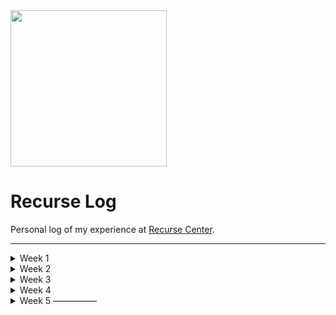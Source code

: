 <!-- <img style="width: 150px;" src="https://gifimage.net/wp-content/uploads/2018/06/student-writing-animated-gif-2.gif" /> -->
<!-- <img style="width: 250px;" src="https://gifimage.net/wp-content/uploads/2018/06/student-writing-animated-gif-1.gif" /> -->

<img style="width: 250px;" src="https://legendary-digital-network-assets.s3.amazonaws.com/wp-content/uploads/2020/06/13034626/picards-computer.jpg" />

# Recurse Log

Personal log of my experience at [Recurse Center](https://recurse.com).

---
<details>
  <summary>Week 1</summary>

## Week 1: Plans
- go to as much stuff as possible
- do a small / fun warm-up project

## Week 1: Reflections

### Accomplishments:
  - got a super basic home server working for the first time! 🤯
  - met the goal of going to a lot and meeting to a lot of great people

### Blockers:
  - got past minor blockers with port forwarding and static ip setup (mostly isp's fault)
  - couldn't get some more creative (incorrect) uses of express to work

### Interactions:
  - great interactions across the boar
  - surprised to have really positive / productive interactions with other teachers
  - got a starting point for tapping into the weird art / zine alumni community at recurse

### Feelings 
  - :::)))
  
### Takeaways:
  - RC community exceeds all expectations
  - shocked at how positive it feels here
  - working on random inspiration projects is more satisfying than I was expecting
  - creative coding is codename for minihackathon and its amazing

### Plans and changes for next week:
  - daily leetcode 😭
  - daily brainstorms (idea + why)
  - daily exercise group
  - zinebot
  - gallerybot

### What do you want to discuss with the group? 
(eureka moments, tips that worked really well for you, things you want to find a collaborator for, things you need help with, etc.)
  - building a publicly accessible home server is easier than building a herokuapp (??)

### Bonus Question: 
What are some things I'd like to work on during my batch that I haven't gotten around to planning yet?
  - a big weird esoteric art / code project (?)
  - some kind of practical platform for visual art hippies / art students (??)
  - start a zine / art weirdo group maybe

</details>

<details>
  <summary>Week 2</summary>

## Week 2: Plans
  - leetcode group ❌
  - exercise group ✅
  - daily brainstorm ☑️
  - zinebot ✅
  - gallerybot ❌

## Week 2: Reflections

### Accomplishments:
  - got a couple of good workouts in with the morning exercise group
  - got zinebot rebuilt, cleaned up and working
  - had an excellent pairing session working on zinebot
  - hosted first two meetings and they seemed to go really well
  - had productive project brainstorm

### Blockers:
  - having a cold was the only major hinderance
  - butting up against same speed issues with imagemagick
  - child care schedule still an issue (changes next week)

### Interactions:
  - great pairing session on zinebot
  - great zine / stickers group meeting

### Feelings 
  - tired / like I didn't get enough work done
  
### Takeaways:
  - got some great exposure to working in google colab and image manipuation using python
  - got over a nasty cold that derailed me for 2-3 days
  - got confirmation that image magick isn't a crazy tool to be using
  - got pointed towards client-side web-assembly version of imagemagick

### Plans and changes for next week:
  - 1-2 daily leetcodes
  - add 2-3 layouts to zinebot
  - basic gallerybot build / install
  - make budget / plan for solar server
  - get new homepage on server

### What do you want to discuss with the group? 
(eureka moments, tips that worked really well for you, things you want to find a collaborator for, things you need help with, etc.)
  - maybe get advice on gallerybot after basic build
  - get feedback on zinebot after 2-3 layouts done

### Bonus Question: 
What are some things I'd like to work on during my batch that I haven't gotten around to planning yet?
  - some kind of practical platform for visual art hippies / art students (??)
  - leetcode

### Links:
- https://colab.research.google.com/drive/1_x4oYRLcSQBvV8dew5_bgitPl7KCR5vm
- https://www.youtube.com/watch?v=bUHFg8CZFws
- https://www.youtube.com/watch?v=modXC5IWTJI
- https://colab.research.google.com/drive/1-iipm4fxO5iDY0IE3RsZ77gEUBz6yM3G
- https://www.amazon.com/gp/product/0060168358/
- https://www.explainxkcd.com/wiki/index.php/2347:_Dependency
- https://github.com/dlemstra/magick-wasm
- https://www.gravenimages.ink/texts/the-round-square.html
- https://www.google.com/search?q=max+msp&hl=en&sxsrf=ALiCzsbMKwEcOJExiIlLmD8Lzzna-I9pVQ:1664206350163&source=lnms&tbm=isch&sa=X&ved=2ahUKEwjLl9bi47L6AhXULkQIHYvSDCYQ_AUoAnoECAIQBA&biw=1089&bih=550&dpr=2#imgrc=RLHQ2X8Hzpkk9M
- https://gun.eco/
- https://headlessui.com/
- https://aaassembly.org/
- https://github.com/ctford/cljs-bach
- https://github.com/overtone/overtone
- https://juce.com/
- https://supercollider.github.io/
- https://www.youtube.com/watch?v=3UGO-qJ6Qdo
- https://www.youtube.com/watch?v=CTf0yE15zzI
- https://en.wikipedia.org/wiki/Wave_field_synthesis
- https://www.google.com/search?hl=en&q=pierre%20schaeffer
- https://sat-mtl.gitlab.io/documentation/satie/en/
- https://toplap.org/
- http://puredata.info/

</details>

<details>
  <summary>Week 3</summary>
  
## Week 3: Plan
  - 1-2 leetcode sessions
  - 2-3 zinebot layouts
  - mvp gallerybot build / install
  
### Week 3 Reflections:
  - coded a lot
  - finished zinebot basics!
  - had good art & chill meeting
  - no leetcode
  - felt like I coded too much
  - didnt get a lot of socializing in
  - had good meetings with Erika on Machine Learning
  - had a good meeting with Ed on job search / bootcamps / scifi
  - had clarity on other rc projects 
    - zinebot ✅
    - gallery-bot-net
    - solar-server
    - this-future-does-not-exist
    - drum-and-bass-bot
    - studio-swipe

  
### Links
- https://www.youtube.com/watch?v=2S0k12uZR14
- https://github.com/recursecenter/wiki/wiki/Checkins
- https://ohyay.co/
- https://climatebase.org/
- https://80000hours.org/
- https://www.amazon.com/Language-Night-Fantasy-Science-Fiction/dp/0060168358/ref=sr_1_4?crid=3IS8SF9ZQN984&keywords=ursula+le+guin+essays+sci+fi&qid=1665092955&sprefix=ursula+leguin+essays+sci+fi%2Caps%2C179&sr=8-4
- https://en.wikipedia.org/wiki/Il_Mare
- https://www.amazon.com/s?k=radio+free+albemuth
- https://www.bugsex.nyc/
- https://poolsuite.net/
- https://en.wikipedia.org/wiki/Samuel_Morse
- https://en.wikipedia.org/wiki/Stability_of_the_Solar_System
- https://presentations.recurse.com/?
- [ps1 blender styling](https://www.youtube.com/watch?v=m3Wf-EegBgg)
- https://tombetthauser.neocities.org/
- https://alexanderdouglasbrown.gitlab.io/sentient-ai/
- [bugsex mix](https://www.youtube.com/watch?v=VyCpzO9VDtw)
- [constructed language / conlang toki pona](https://www.youtube.com/watch?v=2EZihKCB9iw)
- https://en.wikipedia.org/wiki/Constructed_language
- [machine learning animal language](https://medium.com/@blaisea/can-machines-learn-how-to-behave-42a02a57fadb)
- [herman hesse - the glass bead game](https://en.wikipedia.org/wiki/The_Glass_Bead_Game)
- [erika's machine learning music (awesome)](https://soundcloud.com/conversationswithrocks/sets/fractal)
- [hanna's sticker archive (awesome)](https://github.com/hkolbeck/design-host)
- https://ziglang.org/
- https://napari.org/stable/
- [julia image processing](https://juliaimages.org/latest/tutorials/quickstart/)
- [research science software engineering careers](https://us-rse.org/)

---

- https://sonic-pi.net/tutorial.html#section-3-3
- https://in-thread.sonic-pi.net/
- https://github.com/Widdershin/sonic-pi-cli
- https://github.com/05gash/livecoding/blob/master/utils.rb
- https://github.com/Widdershin/sonic-pi-cli
- https://www.youtube.com/watch?v=GPan4gRSwZs
- https://github.com/thatkidnamedrox/live-coding-sonic-pi
- https://github.com/thatkidnamedrox/live-coding-sonic-pi-2
- https://supercollider.github.io/
- https://www.dogsonacid.com/threads/renegade-android-breaks.818922/
- https://freesound.org/
- https://puredata.info/
- https://leetcode.com/problems/word-search/
- https://roshambo.hbeck.dev/
- https://github.com/Widdershin/sonic-pi-cli

--- 

- https://news.ycombinator.com/item?id=33165836
- https://interconnected.org/home/2022/10/10/servers
- https://interconnected.org/home/2022/09/01/carbon

---

- https://www.amazon.com/s?k=the+age+of+ai
- https://www.amazon.com/Hacking-Art-Exploitation-Jon-Erickson/dp/1593271441

---

- https://encrypted-tbn0.gstatic.com/images?q=tbn:ANd9GcSOQZMjvtpYQ6KZjlP89CrErZQE7B5eRANUKA&usqp=CAU
- https://encrypted-tbn0.gstatic.com/images?q=tbn:ANd9GcTTUnFLMlGIp6LymBqCAw-FjWUx7RB_aC6XA6mkxpUC9Jn0dBLJtWpD6YEcixLbGB8-8fE&usqp=CAU
- https://www.123rf.com/photo_3694289_boring-books-sleepy-book-with-clipping-path.html
- https://previews.123rf.com/images/morphart/morphart1503/morphart150301218/37764173-vector-illustration-of-bored-little-boy-with-books-on-desk-.jpg
- https://image.shutterstock.com/image-vector/earth-emoji-laugh-happy-emoticon-260nw-1714355803.jpg
- https://encrypted-tbn0.gstatic.com/images?q=tbn:ANd9GcQdxQTZN968U2YWFRV344Y8mpwGy00ArXOCXG6g7sKBKtshRpIopCymmbIeUaTrkzIiTPg&usqp=CAU
- https://image.shutterstock.com/image-vector/3d-render-funny-cartoon-puppy-260nw-1140977813.jpg
- https://cdn.xxl.thumbs.canstockphoto.com/worried-emoticon-illustration-of-a-worried-emoticon-isolated-on-a-white-background-stock-illustrations_csp8942547.jpg
- https://encrypted-tbn0.gstatic.com/images?q=tbn:ANd9GcQsuACPevcG8wRwkDs-cUyG4PKglEBD3G87aS1QO3XASKvCGqUQ4QFKC5gIVamyIVj-2DI&usqp=CAU
- https://png.pngtree.com/png-clipart/20201208/original/pngtree-cartoon-mushroom-photography-clipart-png-image_5551790.jpg

---

- https://leetcode.com/problems/search-a-2d-matrix/submissions/
- https://leetcode.com/problems/search-a-2d-matrix-ii/
- https://micro.com/
- http://paperjs.org/
- https://www.jacksonpollockii.com/
- https://greensock.com/
- https://css-tricks.com/the-checkbox-hack/

---

- https://course.fast.ai/

---

- https://github.com/recursecenter/wiki/wiki/Checkins
- https://www.google.com/search?tbm=isch&q=mechanical%20calculator&tbs=imgo:1#imgrc=xrTkqgWGEkw01M
- https://duckduckgo.com/?t=ffab&q=mac+lc+iii&iax=images&ia=images
- https://duckduckgo.com/?t=ffab&q=mac+quadra+700&iax=images&ia=images
- https://www.google.com/search?q=teletype&hl=en&sxsrf=ALiCzsZA0RxvfwLoWv0sbOVB2Xl_S980gQ:1665414947970&source=lnms&tbm=isch&sa=X&ved=2ahUKEwjggoKT-tX6AhVKAzQIHbPZAOwQ_AUoAXoECAIQAw&biw=864&bih=633&dpr=2#imgrc=ljojnMXVRiY3VM
- http://catb.org/esr/jargon/html/koans.html
- http://catb.org/esr/jargon/html/magic-story.html

---

- https://www.iucn.org/resources?search_api_fulltext=california&rstype=All&thm=All&tpc=All&rgn=All&cntry=All&resource_type=All%23resources
- https://www.amazon.com/Half-Earth-Our-Planets-Fight-Life/dp/1631492527/ref=sr_1_1?keywords=half+earth&qid=1665207643&qu=eyJxc2MiOiIxLjcyIiwicXNhIjoiMS40NCIsInFzcCI6IjEuNjEifQ%3D%3D&sr=8-1

</details>

<details>
  <summary>Week 4</summary>
  
  - Completely forgot what I worked on but I remember it felt like a really good week.
</details>

<details>
  <summary>Week 5 —————</summary>
## Plans
## Reflections
## Accomplishments
## Blockers
## Interactions
## Feelings
## Takeaways
## Next Week
  
## Links
- https://www.google.com/search?tbm=isch&q=paper%20architecture&tbs=imgo:1#imgrc=DNKNI-oQi-nhCM
- https://www.amazon.com/System-Design-Interview-Insiders-Guide/dp/1736049119/ref=sr_1_1?keywords=alex+xu+system+design&qid=1663267922&sr=8-1
- https://cternus.net/blog/2018/01/26/tackling-the-system-design-interview/
- https://github.com/saintmarina/neurofit
- https://github.com/cdkini
- https://www.recurse.com/jobs/advice#resume-advice
- https://realless.glitch.me/
- https://www.fast.ai/posts/part2-2022-preview.html#lesson-9adeep-dive
- https://waxy.org/2022/08/exploring-12-million-of-the-images-used-to-train-stable-diffusions-image-generator/
- [stable diffusion source images](https://laion-aesthetic.datasette.io/laion-aesthetic-6pls/images?_search=vermeer&_sort=rowid)
- [ivan images](https://photos.google.com/share/AF1QipPZDPQnh008JqicrWTH9yTQCD-Mw_GFvrLKLuwkTG33uzyMlrADRPEvfWefZxa8rw?obfsgid=100786738232291902119&email=TomBetthauser@gmail.com&pli=1&key=Q05QWGZRWlBJZEZ4RG9WalZyekQ5NlJsMDdqa093)
- [hugging face token](https://huggingface.co/settings/tokens)
- https://ml5js.org/
- [tarot deck](https://drive.google.com/drive/folders/1sZYKKkaEPgGNDtdv7RBVGt9MDX1FVY36)
- https://duckduckgo.com/?t=ffab&q=undone+animation&iax=videos&ia=videos&iai=https%3A%2F%2Fwww.youtube.com%2Fwatch%3Fv%3DnAxzDVb-aTY
- [give back hackathon](https://givebackhack.com/)
- https://stockfishchess.org/
- https://www.sciencedirect.com/science/article/pii/S0004370201001291
- https://raft.github.io/
- https://htmx.org/
- https://austinkleon.com/2021/02/19/ursula-k-le-guins-translation-of-the-tao-te-ching/
- https://pillow.readthedocs.io/en/stable/
- [recurser ai music](https://jxxcarlson.io/posts/2020-11-19-generative-art-music/)
- [blood orange](https://editor.p5js.org/hkolbeck/sketches/hWlAcvhQj)
- http://beatconnection.herokuapp.com/
- https://en.wikipedia.org/wiki/The_White_Goddess
- https://editor.p5js.org/hkolbeck/sketches/5edpf3eeo
- https://www.google.com/search?tbm=isch&q=david%20wojnarowicz%20painting&tbs=imgo:1#imgrc=SZQh2EYx94zY8M
- https://en.wikipedia.org/wiki/David_Wojnarowicz
- https://duckduckgo.com/?t=ffab&q=close+to+the+knives+by+david+wojnarowicz&ia=web
- [color theory](https://thebookofshaders.com/edit.php?log=160505191155)
- https://github.com/Stability-AI/stability-sdk
- https://www.decisionproblem.com/paperclips/index2.html
- https://www.powells.com/book/a-dictionary-of-critical-theory-9780313235276
- https://lexica.art/?prompt=7f030d69-05e1-49e9-9767-fb9999c49cae
- https://porkmail.org/era/unix/award
- [web assembly wasm image magick](https://github.com/KnicKnic/WASM-ImageMagick#demos-and-examples)
- https://codesandbox.io/s/yvn6rkr16z?file=/src/index.tsx
- [ai artist](https://twitter.com/dvsch)
  
  
  
</details>
  
  
  
<!-- <details>
  <summary>Week X —————</summary>
  ## Plans
  ## Reflections
  ## Accomplishments:
  ## Blockers:
  ## Interactions:
  ## Feelings:
  ## Takeaways:
  ## Next Week:
  ## Links:
</details> -->
  

